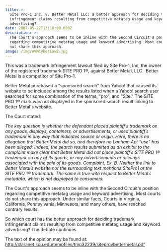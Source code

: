 ```yaml
---
title: >-
  Site Pro-1 Inc. v. Better Metal LLC: a better approach for deciding trademark
  infringement claims resulting from competitive metatag usage and keyword
  advertising?
date: 2007-05-22T13:10:00.000Z
description: >-
  The Court's approach seems to be inline with the Second Circuit's position
  regarding competitive metatag usage and keyword advertising. Most courts do
  not share this approach.
image: /img/AVMCyberLaw2.jpg
---
```

This was a trademark infringement lawsuit filed by Site Pro-1, Inc, the owner of the registered trademark SITE PRO 1®, against Better Metal, LLC. &nbsp;Better Metal is a competitor of Site Pro-1.&nbsp; 

Better Metal purchased a "sponsored search" from Yahoo! that caused its website to be included among the results listed when a Yahoo! search user searched for some combination of the terms, "pro", and "Site." The SITE PRO 1® mark was not displayed in the sponsored search result linking to Better Metal's website.

The Court stated:


  _The key question is whether the defendant placed plaintiff’s trademark on any goods, displays, containers, or advertisements, or used plaintiff’s trademark in any way that indicates source or origin. Here, there is no allegation that Better Metal did so, and therefore no Lanham Act “use” has been alleged. Indeed, the search results submitted as an exhibit to the complaint make clear that Better Metal did not place plaintiff’s SITE PRO 1® trademark on any of its goods, or any advertisements or displays associated with the sale of its goods. Complaint, Ex. B. Neither the link to Better Metal’s website nor the surrounding text mentions SitePro1 or the SITE PRO 1® trademark. The same is true with respect to Better Metal’s metadata, which is not displayed to consumers._


The Court's approach seems to be inline with the Second Circuit's position regarding competitive metatag usage and keyword advertising. Most courts do not share this approach. Under similar facts, Courts in Virginia, California, Pennsylvania, Minnesota, and many others, have reached contrary results.

So which court has the better approach for deciding  trademark infringement claims resulting from competitive metatag usage and keyword advertising? The  debate continues

The text of the opinion&nbsp;may be found at: <a href="http://claranet.scu.edu/tempfiles/tmp32239/siteprovbettermetal.pdf" target="_blank"  rel="nofollow" >http://claranet.scu.edu/tempfiles/tmp32239/siteprovbettermetal.pdf</a>
